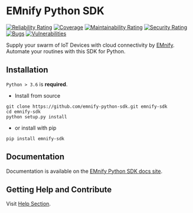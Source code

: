 # EMnify Python SDK
[![Reliability Rating](https://sonarcloud.io/api/project_badges/measure?project=EMnify_emnify-sdk-python&metric=reliability_rating&token=cb362b064422f10be97244bb527b8bc37e1378b4)](https://sonarcloud.io/summary/new_code?id=EMnify_emnify-sdk-python)
[![Coverage](https://sonarcloud.io/api/project_badges/measure?project=EMnify_emnify-sdk-python&metric=coverage&token=cb362b064422f10be97244bb527b8bc37e1378b4)](https://sonarcloud.io/summary/new_code?id=EMnify_emnify-sdk-python)
[![Maintainability Rating](https://sonarcloud.io/api/project_badges/measure?project=EMnify_emnify-sdk-python&metric=sqale_rating&token=cb362b064422f10be97244bb527b8bc37e1378b4)](https://sonarcloud.io/summary/new_code?id=EMnify_emnify-sdk-python)
[![Security Rating](https://sonarcloud.io/api/project_badges/measure?project=EMnify_emnify-sdk-python&metric=security_rating&token=cb362b064422f10be97244bb527b8bc37e1378b4)](https://sonarcloud.io/summary/new_code?id=EMnify_emnify-sdk-python)
[![Bugs](https://sonarcloud.io/api/project_badges/measure?project=EMnify_emnify-sdk-python&metric=bugs&token=cb362b064422f10be97244bb527b8bc37e1378b4)](https://sonarcloud.io/summary/new_code?id=EMnify_emnify-sdk-python)
[![Vulnerabilities](https://sonarcloud.io/api/project_badges/measure?project=EMnify_emnify-sdk-python&metric=vulnerabilities&token=cb362b064422f10be97244bb527b8bc37e1378b4)](https://sonarcloud.io/summary/new_code?id=EMnify_emnify-sdk-python)

Supply your swarm of IoT Devices with cloud connectivity by [EMnify](https://emnify.com).
Automate your routines with this SDK for Python.  

## Installation

`Python > 3.6` is **required**.

- Install from source
```shell
git clone https://github.com/emnify-python-sdk.git emnify-sdk
cd emnify-sdk
python setup.py install
```
- or install with pip
```shell
pip install emnify-sdk
```

## Documentation

Documentation is available on the [EMnify Python SDK docs site](https://emnify.github.io/emnify-sdk-python/).

## Getting Help and Contribute

Visit [Help Section](https://emnify.github.io/emnify-sdk-python/help.html).
